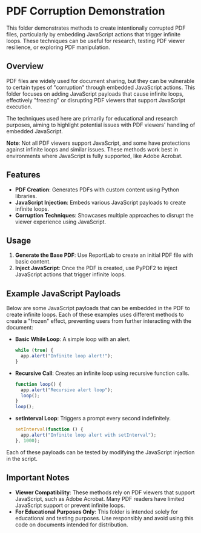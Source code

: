 # PDF Corruption Demonstration

This folder demonstrates methods to create intentionally corrupted PDF files, particularly by embedding JavaScript actions that trigger infinite loops. These techniques can be useful for research, testing PDF viewer resilience, or exploring PDF manipulation.

## Overview

PDF files are widely used for document sharing, but they can be vulnerable to certain types of "corruption" through embedded JavaScript actions. This folder focuses on adding JavaScript payloads that cause infinite loops, effectively "freezing" or disrupting PDF viewers that support JavaScript execution.

The techniques used here are primarily for educational and research purposes, aiming to highlight potential issues with PDF viewers' handling of embedded JavaScript.

**Note**: Not all PDF viewers support JavaScript, and some have protections against infinite loops and similar issues. These methods work best in environments where JavaScript is fully supported, like Adobe Acrobat.

## Features

- **PDF Creation**: Generates PDFs with custom content using Python libraries.
- **JavaScript Injection**: Embeds various JavaScript payloads to create infinite loops.
- **Corruption Techniques**: Showcases multiple approaches to disrupt the viewer experience using JavaScript.

## Usage

1. **Generate the Base PDF**: Use ReportLab to create an initial PDF file with basic content.
2. **Inject JavaScript**: Once the PDF is created, use PyPDF2 to inject JavaScript actions that trigger infinite loops.

## Example JavaScript Payloads

Below are some JavaScript payloads that can be embedded in the PDF to create infinite loops. Each of these examples uses different methods to create a "frozen" effect, preventing users from further interacting with the document:

- **Basic While Loop**: A simple loop with an alert.

  ```javascript
  while (true) {
    app.alert("Infinite loop alert!");
  }
  ```

- **Recursive Call**: Creates an infinite loop using recursive function calls.

  ```javascript
  function loop() {
    app.alert("Recursive alert loop");
    loop();
  }
  loop();
  ```

- **setInterval Loop**: Triggers a prompt every second indefinitely.
  ```javascript
  setInterval(function () {
    app.alert("Infinite loop alert with setInterval");
  }, 1000);
  ```

Each of these payloads can be tested by modifying the JavaScript injection in the script.

## Important Notes

- **Viewer Compatibility**: These methods rely on PDF viewers that support JavaScript, such as Adobe Acrobat. Many PDF readers have limited JavaScript support or prevent infinite loops.
- **For Educational Purposes Only**: This folder is intended solely for educational and testing purposes. Use responsibly and avoid using this code on documents intended for distribution.
